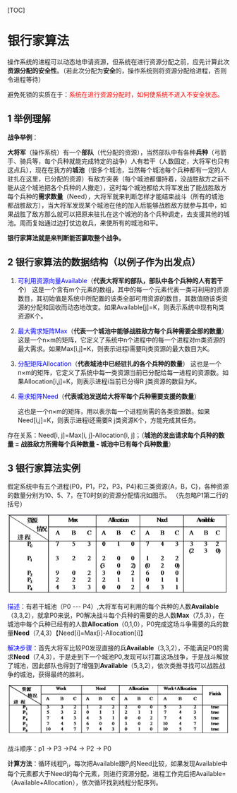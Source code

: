 [TOC]

# 银行家算法

操作系统的进程可以动态地申请资源，但系统在进行资源分配之前，应先计算此次**资源分配的安全性**。（若此次分配为**安全**的，操作系统则将资源分配给进程，否则令进程等待）

避免死锁的实质在于：<font color="red">系统在进行资源分配时，如何使系统不进入不安全状态。</font>

## 1 举例理解

**战争举例**：

**大将军**（操作系统）有一个**部队**（代分配的资源），当然部队中有各种**兵种**（弓箭手、骑兵等，每个兵种就能完成特定的战争）人有若干（人数固定，大将军也只有这点兵），现在在我方的**城池**（很多个城池，当然每个城池每个兵种都有一定的人驻扎在这里，已分配的资源）有敌方突袭（每个城池都僵持着，没战胜敌方之前不能从这个城池把各个兵种的人撤走），这时每个城池都给大将军发出了能战胜敌方每个兵种的**需求数量**（Need），大将军就来判断怎样才能结束战斗（所有的城池都战胜敌方），当大将军发现某个城池在他的加入后能够战胜敌方就参与其中，如果战胜了敌方那么就可以把原来驻扎在这个城池的各个兵种调走，去支援其他的城池。周而复始通过边打仗边收兵，来使所有的城池和平。

**银行家算法就是来判断能否赢取整个战争。**



## 2 银行家算法的数据结构（以例子作为出发点）

1. <font color="blue">可利用资源向量Available</font>（**代表大将军的部队，部队中各个兵种的人有若干个**）
   这是一个含有m个元素的数组，其中的每一个元素代表一类可利用的资源数目，其初始值是系统中所配置的该类全部可用资源的数目，其数值随该类资源的分配和回收而动态地改变。如果Available[j]=K，则表示系统中现有Rj类资源K个。

2. <font color="blue">最大需求矩阵Max</font>（**代表一个城池中能够战胜敌方每个兵种需要全部的数量**）
   这是一个n×m的矩阵，它定义了系统中n个进程中的每一个进程对m类资源的最大需求。如果Max[i,j]=K，则表示进程i需要Rj类资源的最大数目为K。

3. <font color="blue">分配矩阵Allocation</font>（**代表城池中已经驻扎的各个兵种的数量**）
   这也是一个n×m的矩阵，它定义了系统中每一类资源当前已分配给每一进程的资源数。如果Allocation[i,j]=K，则表示进程i当前已分得R j类资源的数目为K。

4. <font color="blue">需求矩阵Need</font>（**代表城池发送给大将军每个兵种需要支援的数量**）

   这也是一个n×m的矩阵，用以表示每一个进程尚需的各类资源数。如果Need[i,j]=K，则表示进程i还需要R j类资源K个，方能完成其任务。

存在关系：Need[i, j]=Max[i, j]-Allocation[i, j]；（**城池的发出请求每个兵种的数量 = 战胜敌方所需每个兵种数量 - 城池中已有每个兵种数量**）



## 3 银行家算法实例

假定系统中有五个进程{P0，P1，P2，P3，P4}和三类资源{A，B，C}，各种资源的数量分别为10、5、7，在T0时刻的资源分配情况如图示。 （先忽略P1第二行的括号）

![](https://github.com/RunningHong/LearnNotes/blob/master/picture/%E9%93%B6%E8%A1%8C%E5%AE%B6%E7%AE%97%E6%B3%95%E5%AE%9E%E4%BE%8Bupdate.png?raw=true)

<font color="blue">描述</font>：有若干城池（P0 --- P4）,大将军有可利用的每个兵种的人数**Available**（3,3,2），就拿P0来说，P0解决战斗每个兵种的需要的总人数**Max**（7,5,3），在城池中每个兵种已经有的人数**Allocation**（0,1,0），P0完成这场斗争需要的兵的数量**Need**（7,4,3）【Need[i]=Max[i]-Allocation[i]】

<font color="blue">解决步骤</font>：首先大将军比较P0发现直接的兵**Available**（3,3,2），不能满足P0的需求**Need**（7,4,3），于是走到下一个城池P0,发现可以打赢这场战争，于是战斗解放了城池，因此部队也得到了增强到**Available**（5,3,2），依次类推寻找可以战胜战争的城池，获得最终的胜利。

![](https://github.com/RunningHong/LearnNotes/blob/master/picture/%E9%93%B6%E8%A1%8C%E5%AE%B6%E7%AE%97%E6%B3%95%E8%A7%A3%E5%86%B3%E6%AD%A5%E9%AA%A4.png?raw=true)

战斗顺序：p1 -> P3 ->P4 -> P2 -> P0



**计算方法**：循环线程P<sub>i</sub>，每次把Available跟P<sub>i</sub>的Need比较，如果发现Available中每个元素都大于Need的每个元素，则进行资源分配，进程工作完后把Available=（Available+Allocation），依次循环找到线程分配序列。
















